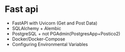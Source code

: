 # Fast api
- FastAPI with Uvicorn (Get and Post Data)
- SQLAlchemy + Alembic
- PostgreSQL + not PGAdmin(PostgresApp+Postico2)
- Docker/Docker-Compose
- Configuring Environmental Variables


